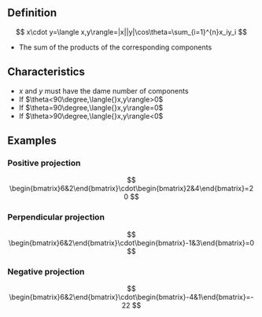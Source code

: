 ## Definition

$$
x\cdot y=\langle x,y\rangle=|x||y|\cos\theta=\sum_{i=1}^{n}x_iy_i
$$

- The sum of the products of the corresponding components

## Characteristics

- $x$ and $y$ must have the dame number of components
- If $\theta<90\degree,\langle{}x,y\rangle>0$
- If $\theta=90\degree,\langle{}x,y\rangle=0$
- If $\theta>90\degree,\langle{}x,y\rangle<0$

## Examples

### Positive projection

$$
\begin{bmatrix}6&2\end{bmatrix}\cdot\begin{bmatrix}2&4\end{bmatrix}=20
$$

### Perpendicular projection

$$
\begin{bmatrix}6&2\end{bmatrix}\cdot\begin{bmatrix}-1&3\end{bmatrix}=0
$$

### Negative projection

$$
\begin{bmatrix}6&2\end{bmatrix}\cdot\begin{bmatrix}-4&1\end{bmatrix}=-22
$$
